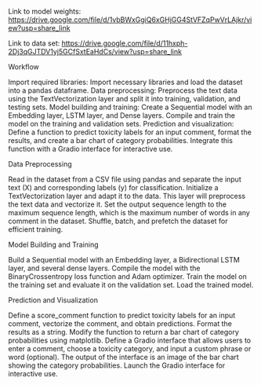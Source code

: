 Link to model weights: https://drive.google.com/file/d/1vbBWxGgiQ6xGHjGG4StVFZqPwVrLAjkr/view?usp=share_link

Link to data set: https://drive.google.com/file/d/11hxph-2Dj3qGJTDV1yj5GCfSxtEaHdCs/view?usp=share_link

Workflow

Import required libraries: Import necessary libraries and load the dataset into a pandas dataframe.
Data preprocessing: Preprocess the text data using the TextVectorization layer and split it into training, validation, and testing sets.
Model building and training: Create a Sequential model with an Embedding layer, LSTM layer, and Dense layers. Compile and train the model on the training and validation sets.
Prediction and visualization: Define a function to predict toxicity labels for an input comment, format the results, and create a bar chart of category probabilities. Integrate this function with a Gradio interface for interactive use.

Data Preprocessing

Read in the dataset from a CSV file using pandas and separate the input text (X) and corresponding labels (y) for classification.
Initialize a TextVectorization layer and adapt it to the data. This layer will preprocess the text data and vectorize it.
Set the output sequence length to the maximum sequence length, which is the maximum number of words in any comment in the dataset.
Shuffle, batch, and prefetch the dataset for efficient training.

Model Building and Training

Build a Sequential model with an Embedding layer, a Bidirectional LSTM layer, and several dense layers.
Compile the model with the BinaryCrossentropy loss function and Adam optimizer.
Train the model on the training set and evaluate it on the validation set.
Load the trained model.

Prediction and Visualization

Define a score_comment function to predict toxicity labels for an input comment, vectorize the comment, and obtain predictions. Format the results as a string.
Modify the function to return a bar chart of category probabilities using matplotlib.
Define a Gradio interface that allows users to enter a comment, choose a toxicity category, and input a custom phrase or word (optional). The output of the interface is an image of the bar chart showing the category probabilities.
Launch the Gradio interface for interactive use.
